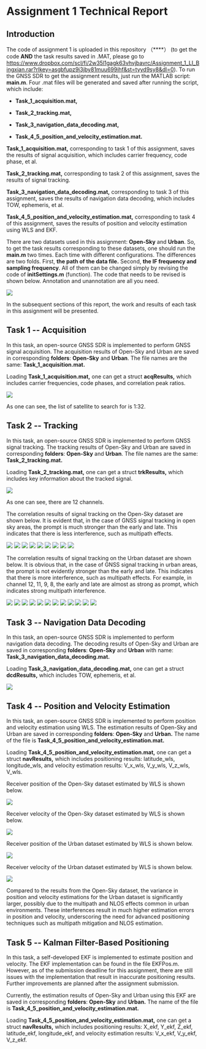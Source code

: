 # Assignment 1 Technical Report

## Introduction

The code of assignment 1 is uploaded in this repository （****） (to get the code 
**AND** the task results saved in .MAT, please go to 
https://www.dropbox.com/scl/fi/2w35l1gagk63vhvjbavrc/Assignment_1_LI_Bingxian.rar?rlkey=asgbfupz9i3jby81muu699ihf&st=tyyd9sy8&dl=0). 
To run the GNSS SDR to get the assignment results, just run the MATLAB script:
**main.m**. Four .mat files will be generated and saved after running
the script, which include:

- **Task_1_acquisition.mat,**

- **Task_2_tracking.mat,**

- **Task_3_navigation_data_decoding.mat,**

- **Task_4_5_position_and_velocity_estimation.mat.**

**Task_1_acquisition.mat,** corresponding to task 1 of this assignment,
saves the results of signal acquisition, which includes carrier
frequency, code phase, et al.

**Task_2_tracking.mat,** corresponding to task 2 of this assignment,
saves the results of signal tracking.

**Task_3_navigation_data_decoding.mat,** corresponding to task 3 of this
assignment, saves the results of navigation data decoding, which
includes TOW, ephemeris, et al.

**Task_4_5_position_and_velocity_estimation.mat,** corresponding to task
4 of this assignment, saves the results of position and velocity
estimation using WLS and EKF.

There are two datasets used in this assignment: **Open-Sky** and
**Urban**. So, to get the task results corresponding to these datasets,
one should run the **main.m** two times. Each time with different
configurations. The differences are two folds. First, **the path of the
data file.** Second, **the IF frequency and sampling frequency**. All of
them can be changed simply by revising the code of **initSettings.m**
(function). The code that needs to be revised is shown below. Annotation
and unannotation are all you need.

<img src="https://github.com/TheX1an/AAE6102-Assignment-1-LI-Bingxian/blob/main/media/image1.png">

In the subsequent sections of this report, the work and results of each
task in this assignment will be presented.

## Task 1 -- Acquisition

In this task, an open-source GNSS SDR is implemented to perform GNSS
signal acquisition. The acquisition results of Open-Sky and Urban are
saved in corresponding **folders**: **Open-Sky** and **Urban**. The file
names are the same: **Task_1_acquisition.mat.**

Loading **Task_1_acquisition.mat,** one can get a struct **acqResults,**
which includes carrier frequencies, code phases, and correlation peak
ratios.

<img src="https://github.com/TheX1an/AAE6102-Assignment-1-LI-Bingxian/blob/main/media/image2.png">

As one can see, the list of satellite to search for is 1:32.

## Task 2 -- Tracking

In this task, an open-source GNSS SDR is implemented to perform GNSS
signal tracking. The tracking results of Open-Sky and Urban are saved in
corresponding **folders**: **Open-Sky** and **Urban**. The file names
are the same: **Task_2_tracking.mat.**

Loading **Task_2_tracking.mat,** one can get a struct **trkResults,**
which includes key information about the tracked signal.

<img src="https://github.com/TheX1an/AAE6102-Assignment-1-LI-Bingxian/blob/main/media/image3.png">

As one can see, there are 12 channels.

The correlation results of signal tracking on the Open-Sky dataset are
shown below. It is evident that, in the case of GNSS signal tracking in
open sky areas, the prompt is much stronger than the early and late.
This indicates that there is less interference, such as multipath
effects.

<img src="https://github.com/TheX1an/AAE6102-Assignment-1-LI-Bingxian/blob/main/media/image4.png">
<img src="https://github.com/TheX1an/AAE6102-Assignment-1-LI-Bingxian/blob/main/media/image5.png">
<img src="https://github.com/TheX1an/AAE6102-Assignment-1-LI-Bingxian/blob/main/media/image6.png">
<img src="https://github.com/TheX1an/AAE6102-Assignment-1-LI-Bingxian/blob/main/media/image7.png">
<img src="https://github.com/TheX1an/AAE6102-Assignment-1-LI-Bingxian/blob/main/media/image8.png">
<img src="https://github.com/TheX1an/AAE6102-Assignment-1-LI-Bingxian/blob/main/media/image9.png">
<img src="https://github.com/TheX1an/AAE6102-Assignment-1-LI-Bingxian/blob/main/media/image10.png">
<img src="https://github.com/TheX1an/AAE6102-Assignment-1-LI-Bingxian/blob/main/media/image11.png">
<img src="https://github.com/TheX1an/AAE6102-Assignment-1-LI-Bingxian/blob/main/media/image12.png">

The correlation results of signal tracking on the Urban dataset are
shown below. It is obvious that, in the case of GNSS signal tracking in
urban areas, the prompt is not evidently stronger than the early and
late. This indicates that there is more interference, such as multipath
effects. For example, in channel 12, 11, 9, 8, the early and late are
almost as strong as prompt, which indicates strong multipath
interference.

<img src="https://github.com/TheX1an/AAE6102-Assignment-1-LI-Bingxian/blob/main/media/image13.png">
<img src="https://github.com/TheX1an/AAE6102-Assignment-1-LI-Bingxian/blob/main/media/image14.png">
<img src="https://github.com/TheX1an/AAE6102-Assignment-1-LI-Bingxian/blob/main/media/image15.png">
<img src="https://github.com/TheX1an/AAE6102-Assignment-1-LI-Bingxian/blob/main/media/image16.png">
<img src="https://github.com/TheX1an/AAE6102-Assignment-1-LI-Bingxian/blob/main/media/image17.png">
<img src="https://github.com/TheX1an/AAE6102-Assignment-1-LI-Bingxian/blob/main/media/image18.png">
<img src="https://github.com/TheX1an/AAE6102-Assignment-1-LI-Bingxian/blob/main/media/image19.png">
<img src="https://github.com/TheX1an/AAE6102-Assignment-1-LI-Bingxian/blob/main/media/image20.png">
<img src="https://github.com/TheX1an/AAE6102-Assignment-1-LI-Bingxian/blob/main/media/image21.png">
<img src="https://github.com/TheX1an/AAE6102-Assignment-1-LI-Bingxian/blob/main/media/image22.png">
<img src="https://github.com/TheX1an/AAE6102-Assignment-1-LI-Bingxian/blob/main/media/image23.png">
<img src="https://github.com/TheX1an/AAE6102-Assignment-1-LI-Bingxian/blob/main/media/image24.png">

## Task 3 -- Navigation Data Decoding

In this task, an open-source GNSS SDR is implemented to perform
navigation data decoding. The decoding results of Open-Sky and Urban are
saved in corresponding **folders**: **Open-Sky** and **Urban** with
name: **Task_3_navigation_data_decoding.mat.**

Loading **Task_3_navigation_data_decoding.mat,** one can get a struct
**dcdResults,** which includes TOW, ephemeris, et al.

<img src="https://github.com/TheX1an/AAE6102-Assignment-1-LI-Bingxian/blob/main/media/image25.png">

## Task 4 -- Position and Velocity Estimation

In this task, an open-source GNSS SDR is implemented to perform position
and velocity estimation using WLS. The estimation results of Open-Sky
and Urban are saved in corresponding **folders**: **Open-Sky** and
**Urban.** The name of the file is
**Task_4_5_position_and_velocity_estimation.mat.**

Loading **Task_4_5_position_and_velocity_estimation.mat,** one can get a
struct **navResults,** which includes positioning results: latitude_wls,
longitude_wls, and velocity estimation results: V_x_wls, V_y_wls,
V_z_wls, V_wls.

Receiver position of the Open-Sky dataset estimated by WLS is shown
below.

<img src="https://github.com/TheX1an/AAE6102-Assignment-1-LI-Bingxian/blob/main/media/image26.png">

Receiver velocity of the Open-Sky dataset estimated by WLS is shown
below.

<img src="https://github.com/TheX1an/AAE6102-Assignment-1-LI-Bingxian/blob/main/media/image27.png">

Receiver position of the Urban dataset estimated by WLS is shown below.

<img src="https://github.com/TheX1an/AAE6102-Assignment-1-LI-Bingxian/blob/main/media/image28.png">

Receiver velocity of the Urban dataset estimated by WLS is shown below.

<img src="https://github.com/TheX1an/AAE6102-Assignment-1-LI-Bingxian/blob/main/media/image29.png">

Compared to the results from the Open-Sky dataset, the variance in
position and velocity estimations for the Urban dataset is significantly
larger, possibly due to the multipath and NLOS effects common in urban
environments. These interferences result in much higher estimation
errors in position and velocity, underscoring the need for advanced
positioning techniques such as multipath mitigation and NLOS estimation.

## Task 5 -- Kalman Filter-Based Positioning

In this task, a self-developed EKF is implemented to estimate position
and velocity. The EKF implementation can be found in the file EKFPos.m.
However, as of the submission deadline for this assignment, there are
still issues with the implementation that result in inaccurate
positioning results. Further improvements are planned after the
assignment submission.

Currently, the estimation results of Open-Sky and Urban using this EKF
are saved in corresponding **folders**: **Open-Sky** and **Urban.** The
name of the file is **Task_4_5_position_and_velocity_estimation.mat.**

Loading **Task_4_5_position_and_velocity_estimation.mat,** one can get a
struct **navResults,** which includes positioning results: X_ekf, Y_ekf,
Z_ekf, latitude_ekf, longitude_ekf, and velocity estimation results:
V_x_ekf, V_y_ekf, V_z_ekf.
